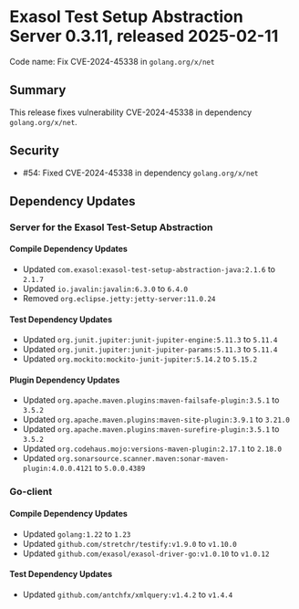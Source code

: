 # Exasol Test Setup Abstraction Server 0.3.11, released 2025-02-11

Code name: Fix CVE-2024-45338 in `golang.org/x/net`

## Summary

This release fixes vulnerability CVE-2024-45338 in dependency `golang.org/x/net`.

## Security

* #54: Fixed CVE-2024-45338 in dependency `golang.org/x/net`

## Dependency Updates

### Server for the Exasol Test-Setup Abstraction

#### Compile Dependency Updates

* Updated `com.exasol:exasol-test-setup-abstraction-java:2.1.6` to `2.1.7`
* Updated `io.javalin:javalin:6.3.0` to `6.4.0`
* Removed `org.eclipse.jetty:jetty-server:11.0.24`

#### Test Dependency Updates

* Updated `org.junit.jupiter:junit-jupiter-engine:5.11.3` to `5.11.4`
* Updated `org.junit.jupiter:junit-jupiter-params:5.11.3` to `5.11.4`
* Updated `org.mockito:mockito-junit-jupiter:5.14.2` to `5.15.2`

#### Plugin Dependency Updates

* Updated `org.apache.maven.plugins:maven-failsafe-plugin:3.5.1` to `3.5.2`
* Updated `org.apache.maven.plugins:maven-site-plugin:3.9.1` to `3.21.0`
* Updated `org.apache.maven.plugins:maven-surefire-plugin:3.5.1` to `3.5.2`
* Updated `org.codehaus.mojo:versions-maven-plugin:2.17.1` to `2.18.0`
* Updated `org.sonarsource.scanner.maven:sonar-maven-plugin:4.0.0.4121` to `5.0.0.4389`

### Go-client

#### Compile Dependency Updates

* Updated `golang:1.22` to `1.23`
* Updated `github.com/stretchr/testify:v1.9.0` to `v1.10.0`
* Updated `github.com/exasol/exasol-driver-go:v1.0.10` to `v1.0.12`

#### Test Dependency Updates

* Updated `github.com/antchfx/xmlquery:v1.4.2` to `v1.4.4`
